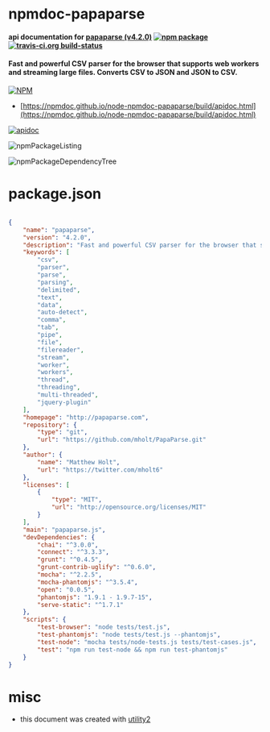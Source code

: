 # npmdoc-papaparse

#### api documentation for  [papaparse (v4.2.0)](http://papaparse.com)  [![npm package](https://img.shields.io/npm/v/npmdoc-papaparse.svg?style=flat-square)](https://www.npmjs.org/package/npmdoc-papaparse) [![travis-ci.org build-status](https://api.travis-ci.org/npmdoc/node-npmdoc-papaparse.svg)](https://travis-ci.org/npmdoc/node-npmdoc-papaparse)

#### Fast and powerful CSV parser for the browser that supports web workers and streaming large files. Converts CSV to JSON and JSON to CSV.

[![NPM](https://nodei.co/npm/papaparse.png?downloads=true&downloadRank=true&stars=true)](https://www.npmjs.com/package/papaparse)

- [https://npmdoc.github.io/node-npmdoc-papaparse/build/apidoc.html](https://npmdoc.github.io/node-npmdoc-papaparse/build/apidoc.html)

[![apidoc](https://npmdoc.github.io/node-npmdoc-papaparse/build/screenCapture.buildCi.browser.%252Ftmp%252Fbuild%252Fapidoc.html.png)](https://npmdoc.github.io/node-npmdoc-papaparse/build/apidoc.html)

![npmPackageListing](https://npmdoc.github.io/node-npmdoc-papaparse/build/screenCapture.npmPackageListing.svg)

![npmPackageDependencyTree](https://npmdoc.github.io/node-npmdoc-papaparse/build/screenCapture.npmPackageDependencyTree.svg)



# package.json

```json

{
    "name": "papaparse",
    "version": "4.2.0",
    "description": "Fast and powerful CSV parser for the browser that supports web workers and streaming large files. Converts CSV to JSON and JSON to CSV.",
    "keywords": [
        "csv",
        "parser",
        "parse",
        "parsing",
        "delimited",
        "text",
        "data",
        "auto-detect",
        "comma",
        "tab",
        "pipe",
        "file",
        "filereader",
        "stream",
        "worker",
        "workers",
        "thread",
        "threading",
        "multi-threaded",
        "jquery-plugin"
    ],
    "homepage": "http://papaparse.com",
    "repository": {
        "type": "git",
        "url": "https://github.com/mholt/PapaParse.git"
    },
    "author": {
        "name": "Matthew Holt",
        "url": "https://twitter.com/mholt6"
    },
    "licenses": [
        {
            "type": "MIT",
            "url": "http://opensource.org/licenses/MIT"
        }
    ],
    "main": "papaparse.js",
    "devDependencies": {
        "chai": "^3.0.0",
        "connect": "^3.3.3",
        "grunt": "^0.4.5",
        "grunt-contrib-uglify": "^0.6.0",
        "mocha": "^2.2.5",
        "mocha-phantomjs": "^3.5.4",
        "open": "0.0.5",
        "phantomjs": "1.9.1 - 1.9.7-15",
        "serve-static": "^1.7.1"
    },
    "scripts": {
        "test-browser": "node tests/test.js",
        "test-phantomjs": "node tests/test.js --phantomjs",
        "test-node": "mocha tests/node-tests.js tests/test-cases.js",
        "test": "npm run test-node && npm run test-phantomjs"
    }
}
```



# misc
- this document was created with [utility2](https://github.com/kaizhu256/node-utility2)
